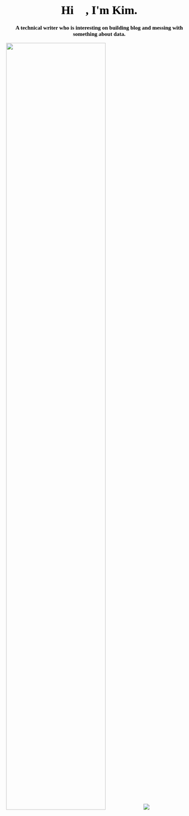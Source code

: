 <h1 style="text-align:center;font-family:等线;color:black;font-size:31.8px">Hi 👋, I'm Kim.</h1>

<h3 style="text-align:center;font-family:等线;color:black;font-size:15px">A technical writer who is interesting on building blog and messing with something about data.</h3>

<img src="https://github-readme-stats.vercel.app/api?username=Kimwangqing&theme=cobalt&show_icons=true" width="73%" />

<img src="https://github-readme-stats.vercel.app/api/top-langs/?username=Kimwangqing" />




